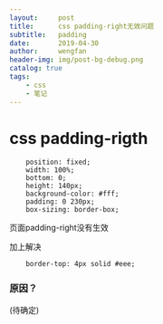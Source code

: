 ```yaml
---
layout:     post
title:      css padding-right无效问题
subtitle:   padding
date:       2019-04-30
author:     wengfan
header-img: img/post-bg-debug.png
catalog: true
tags:
    - css
    - 笔记
---
```


# css padding-rigth
```
    position: fixed;
    width: 100%;
    bottom: 0;
    height: 140px;
    background-color: #fff;
    padding: 0 230px;
    box-sizing: border-box;
```
页面padding-right没有生效

加上解决
```
    border-top: 4px solid #eee;
```

### 原因？
(待确定)